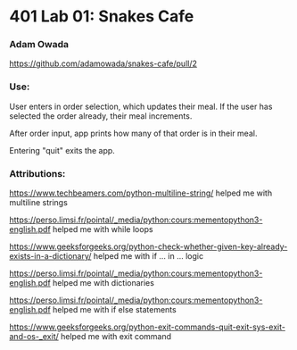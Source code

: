 # 401 Lab 01: Snakes Cafe
### Adam Owada

https://github.com/adamowada/snakes-cafe/pull/2

### Use:

User enters in order selection, which updates their meal. If the user has selected the order already, their meal increments. 

After order input, app prints how many of that order is in their meal.

Entering "quit" exits the app.

### Attributions:

https://www.techbeamers.com/python-multiline-string/ helped me with multiline strings

https://perso.limsi.fr/pointal/_media/python:cours:mementopython3-english.pdf helped me with while loops

https://www.geeksforgeeks.org/python-check-whether-given-key-already-exists-in-a-dictionary/ helped me with if ... in ... logic

https://perso.limsi.fr/pointal/_media/python:cours:mementopython3-english.pdf helped me with dictionaries

https://perso.limsi.fr/pointal/_media/python:cours:mementopython3-english.pdf helped me with if else statements

https://www.geeksforgeeks.org/python-exit-commands-quit-exit-sys-exit-and-os-_exit/ helped me with exit command
